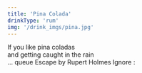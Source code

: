 ```yaml
---
title: 'Pina Colada'
drinkType: 'rum'
img: '/drink_imgs/pina.jpg'
---
```

If you like pina coladas <br>
and getting caught in the rain <br>
... queue Escape by Rupert Holmes
Ignore :
